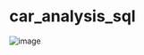 # car_analysis_sql
![image](https://user-images.githubusercontent.com/108929027/195804450-fd4ca8aa-ccdf-45db-926b-038bb94536bc.png)
